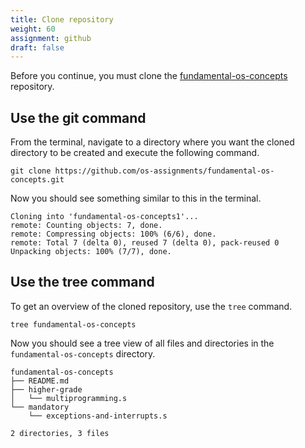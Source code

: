```yaml
---
title: Clone repository
weight: 60
assignment: github
draft: false
---
```


Before you continue, you must clone the [fundamental-os-concepts][repo] repository.

[repo]: https://github.com/os-assignments/fundamental-os-concepts.git


## Use the git command

From the terminal, navigate to a directory where you want the cloned directory
to be created and execute the following command.

``` text
git clone https://github.com/os-assignments/fundamental-os-concepts.git
```

Now you should see something similar to this in the terminal.

``` text
Cloning into 'fundamental-os-concepts1'...
remote: Counting objects: 7, done.
remote: Compressing objects: 100% (6/6), done.
remote: Total 7 (delta 0), reused 7 (delta 0), pack-reused 0
Unpacking objects: 100% (7/7), done.
```

## Use the tree command

To get an overview of the cloned repository, use the `tree` command.

``` text
tree fundamental-os-concepts
```

Now you should see a tree view of all files and directories in the
`fundamental-os-concepts` directory.

``` text
fundamental-os-concepts
├── README.md
├── higher-grade
│   └── multiprogramming.s
└── mandatory
    └── exceptions-and-interrupts.s

2 directories, 3 files
```

